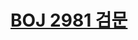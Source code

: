 # [BOJ 2981 검문](https://www.acmicpc.net/problem/2981)
<!--tags: euclidean algorithm, math, number theory-->
